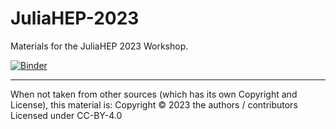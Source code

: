 # JuliaHEP-2023
Materials for the JuliaHEP 2023 Workshop.

[![Binder](https://binderhub.ssl-hep.org/badge_logo.svg)](https://binderhub.ssl-hep.org/v2/gh/JuliaHEP/JuliaHEP-2023/HEAD?labpath=julia-intro%2Fdocs%2Fjulia-intro-intro.ipynb)

- - -
When not taken from other sources (which has its own Copyright and License), this material is:
Copyright © 2023 the authors / contributors
Licensed under CC-BY-4.0

